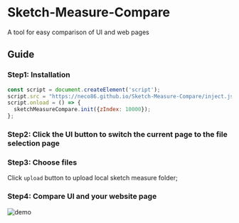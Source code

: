 # Sketch-Measure-Compare

A tool for easy comparison of UI and web pages

## Guide

### Step1: Installation

```js
const script = document.createElement('script');
script.src = "https://neco86.github.io/Sketch-Measure-Compare/inject.js";
script.onload = () => {
  sketchMeasureCompare.init({zIndex: 10000});
};
```

### Step2: Click the UI button to switch the current page to the file selection page

### Step3: Choose files

Click `upload` button to upload local sketch measure folder;

### Step4: Compare UI and your website page

![demo](https://neco86.github.io/Sketch-Measure-Compare/demo.png)
